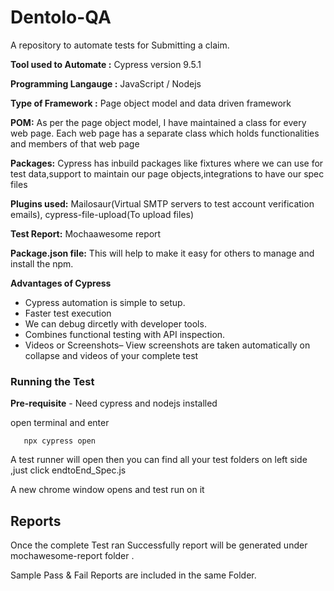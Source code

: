 # Dentolo-QA
A repository to automate tests for Submitting a claim.

**Tool used to Automate :** Cypress version 9.5.1

**Programming Langauge :** JavaScript / Nodejs

**Type of Framework :** Page object model and data driven framework

**POM:** As per the page object model, I have maintained a class for every web page. Each web page has a separate class which holds functionalities and members of that web page

**Packages:** Cypress has inbuild packages like fixtures where we can use for test data,support to maintain our page objects,integrations to have our spec files

**Plugins used:** Mailosaur(Virtual SMTP servers to test account verification emails), cypress-file-upload(To upload files)

**Test Report:** Mochaawesome report

**Package.json file:** This will help to make it easy for others to manage and install the npm.

**Advantages of Cypress**

- Cypress automation is simple to setup.
- Faster test execution
- We can debug dircetly with developer tools.
- Combines functional testing with API inspection.
- Videos or Screenshots– View screenshots are taken automatically on collapse and videos of your complete test

### Running the Test

**Pre-requisite** - Need cypress and nodejs installed

open terminal and enter 

       npx cypress open

A test runner will open then you can find all your test folders on left side ,just click endtoEnd_Spec.js

A new chrome window opens and test run on it

## Reports

Once the complete Test ran Successfully report will be generated under mochawesome-report folder .

Sample Pass & Fail Reports are included in the same Folder.
